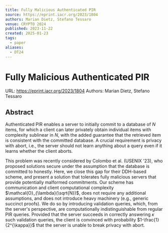 ```yaml
---
title: Fully Malicious Authenticated PIR
source: https://eprint.iacr.org/2023/1804
authors: Marian Dietz, Stefano Tessaro
venue: CRYPTO 2024
published: 2023-11-22
created: 2025-01-23
tags:
  - paper
aliases:
  - DT24
---
```

# Fully Malicious Authenticated PIR
URL: https://eprint.iacr.org/2023/1804
Authors: Marian Dietz, Stefano Tessaro
## Abstract
Authenticated PIR enables a server to initially commit to a database of $N$ items, for which a client can later privately obtain individual items with complexity sublinear in $N$, with the added guarantee that the retrieved item is consistent with the committed database. A crucial requirement is privacy with abort, i.e., the server should not learn anything about a query even if it learns whether the client aborts.

This problem was recently considered by Colombo et al. (USENIX '23), who proposed solutions secure under the assumption that the database is committed to honestly. Here, we close this gap for their DDH-based scheme, and present a solution that tolerates fully malicious servers that provide potentially malformed commitments. Our scheme has communication and client computational complexity $\mathcal{O}_{\lambda}(\sqrt{N})$, does not require any additional assumptions, and does not introduce heavy machinery (e.g., generic succinct proofs). We do so by introducing validation queries, which, from the server's perspective, are computationally indistinguishable from regular PIR queries. Provided that the server succeeds in correctly answering $\kappa$ such validation queries, the client is convinced with probability $1-\frac{1}{2^{\kappa}}$ that the server is unable to break privacy with abort.